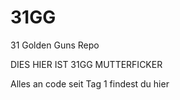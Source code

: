 # 31GG
31 Golden Guns Repo

DIES HIER IST 31GG MUTTERFICKER

Alles an code seit Tag 1 findest du hier
